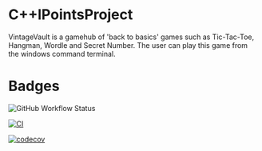 # C++lPointsProject

VintageVault is a gamehub of 'back to basics' games such as Tic-Tac-Toe, Hangman, Wordle and Secret Number.
The user can play this game from the windows command terminal.

# Badges
![GitHub Workflow Status](https://github.com/johco178/C++lPointsProject/CI?label=build)

[![CI](https://github.com/johco178/C-IPointsProject/actions/workflows/cmake-single-platform.yml/badge.svg?branch=main)](https://github.com/johco178/C-IPointsProject/actions/workflows/cmake-single-platform.yml)

[![codecov](https://codecov.io/github/johco178/C-IPointsProject/graph/badge.svg?token=6L90UPZ56N)](https://codecov.io/github/johco178/C-IPointsProject)
